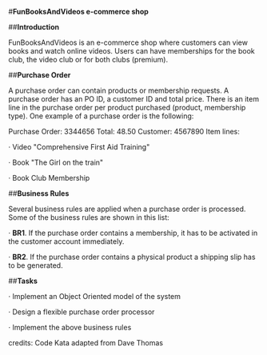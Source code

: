 #**FunBooksAndVideos e-commerce shop**

##**Introduction**

FunBooksAndVideos is an e-commerce shop where customers can view books and watch online videos. Users can have memberships for the book club, the video club or for both clubs (premium).

##**Purchase Order**

A purchase order can contain products or membership requests. A purchase order has an PO ID, a customer ID and total price. There is an item line in the purchase order per product purchased (product, membership type). One example of a purchase order is the following:

Purchase Order: 3344656 Total: 48.50 Customer: 4567890 Item lines:

· Video "Comprehensive First Aid Training"

· Book "The Girl on the train"

· Book Club Membership

##**Business Rules**

Several business rules are applied when a purchase order is processed. Some of the business rules are shown in this list:

· **BR1**. If the purchase order contains a membership, it has to be activated in the customer account immediately.

· **BR2**. If the purchase order contains a physical product a shipping slip has to be generated.

##**Tasks**

· Implement an Object Oriented model of the system

· Design a flexible purchase order processor

· Implement the above business rules

credits: Code Kata adapted from Dave Thomas 